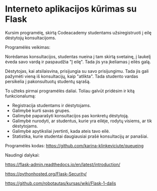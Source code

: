# Interneto aplikacijos kūrimas su Flask

Kursim programėlę, skirtą Codeacademy studentams užsiregistruoti į eilę dėstytojų konsultacijoms. 

Programėlės veikimas: 

Norėdamas konsultacijos, studentas nueina į tam skirtą svetainę, į laukelį ėveda savo vardą ir paspaudžia "Į eilę". Tada jis yra įkeliamas į eilės galą. 

Dėstytojas, kai atsilaisvina, prisijungia su savo prisijungimu. Tada jis gali pažymėti vieną iš konsultacijų, kaip "atlikta". Tada studento vardas persikelia į pakonsultuotų studentų sąrašą. 

To užteks pirmai programėlės daliai. Toliau galvūt pridėsim ir kitą funkcionalumą:

- Registracija studentams ir dėstytojams.
- Galimybė kurti savas grupes.
- Galimybė paparašyti konsultacijos pas konkretų dėstytoją.
- Galimybė nurodyti, ar studentus, kurie yra eilėje, rodytų visiems, ar tik dėstytojams.
- Galimybė apytiksliai įvertinti, kada ateis tavo eilė.
- Statistika, kurie studentai daugiausiai prašė konsultacijų ar panašiai.
 
Programėlės kodas: https://github.com/karina-klinkeviciute/queueing

Naudingi dalykai: 

https://flask-admin.readthedocs.io/en/latest/introduction/ 

https://pythonhosted.org/Flask-Security/

https://github.com/robotautas/kursas/wiki/Flask-1-dalis

